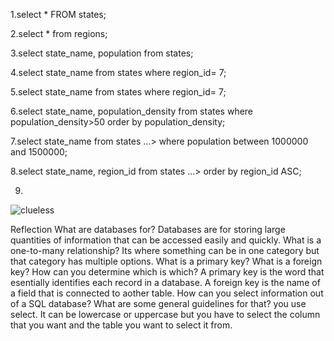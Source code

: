 1.select * FROM states;

2.select * from regions;

3.select state_name, population from states;

4.select state_name from states
   where region_id= 7;

5.select state_name from states
  where region_id= 7;

6.select state_name, population_density from states
  where population_density>50
   order by population_density;

7.select state_name from states
   ...> where population between 1000000 and 1500000;

8.select state_name, region_id from states
   ...> order by region_id ASC;

9.

![clueless](../../clueless.png)

Reflection
What are databases for?
  Databases are for storing large quantities of information that can be accessed easily and quickly.
What is a one-to-many relationship?
  Its where something can be in one category but that category has multiple options.
What is a primary key? What is a foreign key? How can you determine which is which?
  A primary key is the word that esentially identifies each record in a database. A foreign key is the name of a field that is connected to aother table.
How can you select information out of a SQL database? What are some general guidelines for that?
  you use select. It can be lowercase or uppercase but you have to select the column that you want and the table you want to select it from.